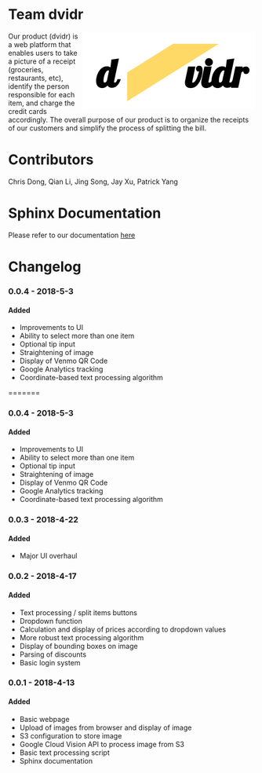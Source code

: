 # Team dvidr 
<img align = "right" src = "code/static/img/logo.png">

Our product (dvidr) is a web platform that enables users to take a picture of a receipt (groceries, restaurants, etc), identify the person responsible for each item, and charge the credit cards accordingly. The overall purpose of our product is to organize the receipts of our customers and simplify the process of splitting the bill.

# Contributors

Chris Dong, Qian Li, Jing Song, Jay Xu, Patrick Yang

# Sphinx Documentation

Please refer to our documentation [here](https://msds698.github.io/group-assignment-2-dvidr/)

# Changelog

### 0.0.4 - 2018-5-3
#### Added
- Improvements to UI
- Ability to select more than one item
- Optional tip input
- Straightening of image
- Display of Venmo QR Code
- Google Analytics tracking
- Coordinate-based text processing algorithm

=======
### 0.0.4 - 2018-5-3
#### Added
- Improvements to UI
- Ability to select more than one item
- Optional tip input
- Straightening of image
- Display of Venmo QR Code
- Google Analytics tracking
- Coordinate-based text processing algorithm

### 0.0.3 - 2018-4-22
#### Added
- Major UI overhaul

### 0.0.2 - 2018-4-17
#### Added
- Text processing / split items buttons
- Dropdown function
- Calculation and display of prices according to dropdown values
- More robust text processing algorithm
- Display of bounding boxes on image
- Parsing of discounts
- Basic login system

### 0.0.1 - 2018-4-13
#### Added
- Basic webpage
- Upload of images from browser and display of image
- S3 configuration to store image
- Google Cloud Vision API to process image from S3
- Basic text processing script 
- Sphinx documentation